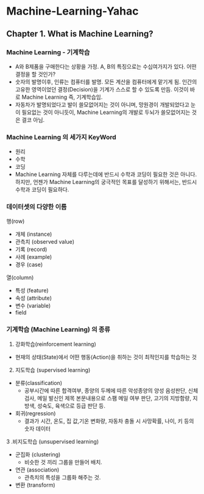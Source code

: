 # Machine-Learning-Yahac

## Chapter 1. What is Machine Learning?

### Machine Learning - 기계학습
- A와 B제품을 구매한다는 상황을 가정. A, B의 특징으로는 수십여가지가 있다. 어떤 결정을 할 것인가?
- 숫자의 발명이후, 인류는 컴퓨터를 발명. 모든 계산을 컴퓨터에게 맡기게 됨. 인간의 고유한 영역이었던 결정(Decision)을 기계가 스스로 할 수 있도록 만듬. 이것이 바로 Machine Learning 즉, 기계학습임.
- 자동차가 발명되었다고 발이 쓸모없어지는 것이 아니며, 망원경이 개발되었다고 눈이 필요없는 것이 아니듯이, Machine Learning의 개발로 두뇌가 쓸모없어지는 것은 결코 아님.

### Machine Learning 의 세가지 KeyWord
- 원리
- 수학
- 코딩
- Machine Learning 자체를 다루는데에 반드시 수학과 코딩이 필요한 것은 아니다. 하지만, 언젠가 Machine Learning의 궁극적인 목표를 달성하기 위해서는, 반드시 수학과 코딩이 필요하다.

### 데이터셋의 다양한 이름

행(row)
- 개체 (instance)
- 관측치 (observed value)
- 기록 (record)
- 사례 (example)
- 경우 (case)

열(column)
- 특성 (feature)
- 속성 (attribute)
- 변수 (variable)  
- field

### 기계학습 (Machine Learning) 의 종류

1. 강화학습(reinforcement learning)
  - 현재의 상태(State)에서 어떤 행동(Action)을 취하는 것이 최적인지를 학습하는 것
2. 지도학습 (supervised learning)
* 분류(classification)
  - 공부시간에 따른 합격여부, 종양의 두께에 따른 악성종양의 양성 음성판단, 신체검사, 메일 발신인 제목 본문내용으로 스팸 메일 여부 판단, 고기의 지방함량, 지방색, 성숙도, 육색으로 등급 판단 등. 
* 회귀(regression)
  - 결과가 시간, 온도, 집 값,기온 변화량, 자동차 충돌 시 사망확률, 나이, 키 등의 숫자 데이터

3 .비지도학습 (unsupervised learning)
* 군집화 (clustering)
  - 비슷한 것 끼리 그룹을 만들어 배치.
* 연관 (association)
  - 관측치의 특성을 그룹화 해주는 것.
* 변환 (transform)
